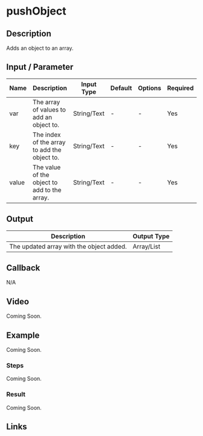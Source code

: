 # pushObject

## Description

Adds an object to an array.

## Input / Parameter

| Name | Description | Input Type | Default | Options | Required |
| ------ | ------ | ------ | ------ | ------ | ------ |
| var | The array of values to add an object to. | String/Text | - | - | Yes |
| key | The index of the array to add the object to. | String/Text | - | - | Yes |
| value | The value of the object to add to the array. | String/Text | - | - | Yes |

## Output

| Description | Output Type |
| ------ | ------ |
| The updated array with the object added. | Array/List |

## Callback

N/A

## Video

Coming Soon.

<!-- Format: [![Video]({image-path}?raw=true)]({url-link}) -->

## Example

Coming Soon.

<!-- Share a scenario, like a user requirements. -->

### Steps

Coming Soon.

<!-- Show the steps and share some screenshots.

1. .....

Format: ![]({image-path}?raw=true) -->

### Result

Coming Soon.

<!-- Explain the output.

Format: ![]({image-path}?raw=true) -->

## Links